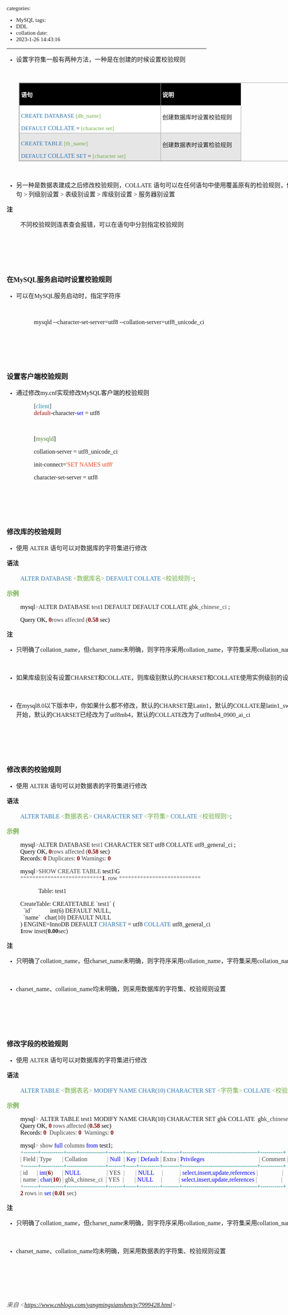 categories:
- MySQL
tags:
- DDL
- collation
date:
- 2023-1-26 14:43:16
---

<body lang=zh-CN style='font-family:Calibri;font-size:11.0pt'>
<!--StartFragment-->

<div style='direction:ltr;border-width:100%'>

<div style='direction:ltr;margin-top:0in;margin-left:0in;width:9.3597in'>

<div style='direction:ltr;margin-top:0in;margin-left:0in;width:9.3597in'>

<ul type=disc style='direction:ltr;unicode-bidi:embed;margin-top:0in;
 margin-bottom:0in'>
 <li style='margin-top:0;margin-bottom:0;vertical-align:middle'><span
     style='font-family:"Microsoft YaHei UI";font-size:12.0pt'>设置字符集一般有两种方法，一种是在创建的时候设置校验规则</span></li>
</ul>

<p style='margin-left:.375in;font-family:SimSun;font-size:12.0pt'>&nbsp;</p>

<div style='direction:ltr'>

<table border=1 cellpadding=0 cellspacing=0 valign=top style='direction:ltr;
 border-collapse:collapse;border-style:solid;border-color:#A3A3A3;border-width:
 1pt;margin-left:.3333in' title="" summary="">
 <tr>
  <td style='border-style:solid;border-color:#A3A3A3;border-width:1pt;
  background-color:black;vertical-align:top;width:3.8in;padding:2.0pt 3.0pt 2.0pt 3.0pt'>
  <p style='font-family:"Microsoft YaHei UI";font-size:11.5pt;
  color:white'><span style='font-weight:bold'>语句</span></p>
  </td>
  <td style='border-style:solid;border-color:#A3A3A3;border-width:1pt;
  background-color:black;vertical-align:top;width:2.1118in;padding:2.0pt 3.0pt 2.0pt 3.0pt'>
  <p style='font-family:"Microsoft YaHei UI";font-size:11.5pt;
  color:white'><span style='font-weight:bold'>说明</span></p>
  </td>
 </tr>
 <tr>
  <td style='border-style:solid;border-color:#A3A3A3;border-width:1pt;
  background-color:white;vertical-align:top;width:3.8in;padding:2.0pt 3.0pt 2.0pt 3.0pt'>
  <p style='font-family:"Comic Sans MS";font-size:11.5pt'><span
  style='color:#2E75B5' lang=en-US>CREATE DATABASE</span><span lang=zh-CN> </span><span
  style='color:#70AD47' lang=en-US>[</span><span style='color:#70AD47'
  lang=zh-CN>db_name</span><span style='color:#70AD47' lang=en-US>]</span><span
  lang=zh-CN> </span></p>
  <p style='margin:0in'><span style='font-family:"Comic Sans MS";font-size:
  11.5pt;color:#2E75B5' lang=en-US>DEFAULT</span><span style='font-family:"Comic Sans MS";
  font-size:11.5pt;color:#2E75B5' lang=zh-CN> </span><span style='font-family:
  "Comic Sans MS";font-size:12.0pt;color:#2E75B5' lang=zh-CN>COLLATE</span><span
  style='font-family:"Comic Sans MS";font-size:11.5pt;color:#2E75B5'
  lang=en-US> </span><span style='font-family:"Comic Sans MS";font-size:11.5pt'
  lang=zh-CN>=</span><span style='font-family:"Comic Sans MS";font-size:11.5pt'
  lang=en-US> </span><span style='font-family:"Comic Sans MS";font-size:11.5pt;
  color:#70AD47' lang=en-US>[</span><span style='font-family:"Comic Sans MS";
  font-size:11.5pt;color:#70AD47' lang=zh-CN>character</span><span
  style='font-family:"Microsoft YaHei UI";font-size:11.5pt;color:#70AD47'
  lang=zh-CN>&nbsp;</span><span style='font-family:"Comic Sans MS";font-size:
  11.5pt;color:#70AD47' lang=en-US>set]</span></p>
  </td>
  <td style='border-style:solid;border-color:#A3A3A3;border-width:1pt;
  background-color:white;vertical-align:top;width:2.1118in;padding:2.0pt 3.0pt 2.0pt 3.0pt'>
  <p style='font-family:"Microsoft YaHei UI";font-size:11.5pt'>创建数据库时设置校验规则</p>
  </td>
 </tr>
 <tr>
  <td style='border-style:solid;border-color:#A3A3A3;border-width:1pt;
  background-color:#E7E6E6;vertical-align:top;width:3.8in;padding:2.0pt 3.0pt 2.0pt 3.0pt'>
  <p style='font-family:"Comic Sans MS";font-size:11.5pt'><span
  style='color:#2E75B5' lang=en-US>CREATE TABLE</span><span lang=zh-CN> </span><span
  style='color:#70AD47' lang=en-US>[t</span><span style='color:#70AD47'
  lang=zh-CN>b_name</span><span style='color:#70AD47' lang=en-US>]</span><span
  lang=zh-CN> </span></p>
  <p style='margin:0in'><span style='font-family:"Comic Sans MS";font-size:
  11.5pt;color:#2E75B5' lang=en-US>DEFAULT</span><span style='font-family:"Comic Sans MS";
  font-size:11.5pt;color:#2E75B5' lang=zh-CN> </span><span style='font-family:
  "Comic Sans MS";font-size:12.0pt;color:#2E75B5' lang=zh-CN>COLLATE</span><span
  style='font-family:"Comic Sans MS";font-size:11.5pt;color:#2E75B5'
  lang=en-US> SET </span><span style='font-family:"Comic Sans MS";font-size:
  11.5pt' lang=zh-CN>=</span><span style='font-family:"Comic Sans MS";
  font-size:11.5pt' lang=en-US> </span><span style='font-family:"Comic Sans MS";
  font-size:11.5pt;color:#70AD47' lang=en-US>[</span><span style='font-family:
  "Comic Sans MS";font-size:11.5pt;color:#70AD47' lang=zh-CN>character</span><span
  style='font-family:"Microsoft YaHei UI";font-size:11.5pt;color:#70AD47'
  lang=zh-CN>&nbsp;</span><span style='font-family:"Comic Sans MS";font-size:
  11.5pt;color:#70AD47' lang=en-US>set]</span></p>
  </td>
  <td style='border-style:solid;border-color:#A3A3A3;border-width:1pt;
  background-color:#E7E6E6;vertical-align:top;width:2.1118in;padding:2.0pt 3.0pt 2.0pt 3.0pt'>
  <p style='font-family:"Microsoft YaHei UI";font-size:11.5pt'>创建数据表时设置检验规则</p>
  </td>
 </tr>
</table>

</div>

<p style='margin-left:.375in;font-family:SimSun;font-size:12.0pt'
lang=en-US>&nbsp;</p>

<ul type=disc style='direction:ltr;unicode-bidi:embed;margin-top:0in;
 margin-bottom:0in'>
 <li style='margin-top:0;margin-bottom:0;vertical-align:middle'><span
     style='font-family:"Microsoft YaHei UI";font-size:12.0pt' lang=zh-CN>另一种是数据表建成之后修改校验规则，</span><span
     style='font-family:"Comic Sans MS";font-size:12.0pt' lang=en-US>C</span><span
     style='font-family:"Comic Sans MS";font-size:12.0pt' lang=zh-CN>OLLATE</span><span
     style='font-family:"Comic Sans MS";font-size:12.0pt' lang=en-US> </span><span
     style='font-family:"Microsoft YaHei UI";font-size:12.0pt' lang=zh-CN>语句可以在任何语句中使用覆盖原有的检验规则，优先级顺序是</span><span
     style='font-family:"Comic Sans MS";font-size:12.0pt' lang=zh-CN> SQL</span><span
     style='font-family:"Microsoft YaHei UI";font-size:12.0pt' lang=zh-CN>语句</span><span
     style='font-family:"Comic Sans MS";font-size:12.0pt' lang=zh-CN> &gt; </span><span
     style='font-family:"Microsoft YaHei UI";font-size:12.0pt' lang=zh-CN>列级别设置</span><span
     style='font-family:"Comic Sans MS";font-size:12.0pt' lang=zh-CN> &gt; </span><span
     style='font-family:"Microsoft YaHei UI";font-size:12.0pt' lang=zh-CN>表级别设置</span><span
     style='font-family:"Comic Sans MS";font-size:12.0pt' lang=zh-CN> &gt; </span><span
     style='font-family:"Microsoft YaHei UI";font-size:12.0pt' lang=zh-CN>库级别设置</span><span
     style='font-family:"Comic Sans MS";font-size:12.0pt' lang=zh-CN> &gt; </span><span
     style='font-family:"Microsoft YaHei UI";font-size:12.0pt' lang=zh-CN>服务器别设置</span></li>
</ul>

<p style='font-family:"Microsoft YaHei UI";font-size:12.0pt'><span
style='font-weight:bold'>注</span></p>

<p style='margin-left:.375in;font-family:"Microsoft YaHei UI";
font-size:12.0pt'>不同校验规则连表查会报错，可以在语句中分别指定校验规则</p>

<p style='margin-left:.375in;font-family:"Microsoft YaHei UI";
font-size:12.0pt'>&nbsp;</p>

<p style='font-family:"Comic Sans MS";font-size:12.0pt'>&nbsp;</p>

<p style='font-family:"Comic Sans MS";font-size:12.0pt'>&nbsp;</p>

<p style='font-size:13.5pt'><span style='font-weight:bold;
font-family:"Microsoft YaHei UI"'>在</span><span style='font-weight:bold;
font-family:"Comic Sans MS"'>MySQL</span><span style='font-weight:bold;
font-family:"Microsoft YaHei UI"'>服务启动时设置校验规则</span></p>

<ul type=disc style='direction:ltr;unicode-bidi:embed;margin-top:0in;
 margin-bottom:0in'>
 <li style='margin-top:0;margin-bottom:0;vertical-align:middle'><span
     style='font-family:"Microsoft YaHei UI";font-size:12.0pt'>可以在</span><span
     style='font-family:"Comic Sans MS";font-size:12.0pt'>MySQL</span><span
     style='font-family:"Microsoft YaHei UI";font-size:12.0pt'>服务启动时，指定字符序</span></li>
</ul>

<p style='margin-left:.75in;font-family:"Comic Sans MS";font-size:
12.0pt'>&nbsp;</p>

<p style='margin-left:.75in;font-family:"Comic Sans MS";font-size:
12.0pt'><span lang=zh-CN>mysqld --character-set-server=utf8</span><span
lang=en-US> </span><span lang=zh-CN>--collation-server=utf8_unicode_ci</span></p>

<p style='margin-left:.375in;font-family:"Comic Sans MS";font-size:
12.0pt'>&nbsp;</p>

<p style='font-family:"Comic Sans MS";font-size:12.0pt'>&nbsp;</p>

<p style='font-family:"Comic Sans MS";font-size:12.0pt'>&nbsp;</p>

<p style='font-family:"Microsoft YaHei UI";font-size:13.5pt'><span
style='font-weight:bold'>设置客户端校验规则</span></p>

<ul type=disc style='direction:ltr;unicode-bidi:embed;margin-top:0in;
 margin-bottom:0in'>
 <li style='margin-top:0;margin-bottom:0;vertical-align:middle'><span
     style='font-family:"Microsoft YaHei UI";font-size:12.0pt;color:#111111'>通过修改</span><span
     style='font-family:"Comic Sans MS";font-size:12.0pt;color:#111111'>my.cnf</span><span
     style='font-family:"Microsoft YaHei UI";font-size:12.0pt;color:#111111'>实现修改</span><span
     style='font-family:"Comic Sans MS";font-size:12.0pt;color:#111111'>MySQL</span><span
     style='font-family:"Microsoft YaHei UI";font-size:12.0pt;color:#111111'>客户端的校验规则</span></li>
</ul>

<p style='margin-left:.75in;font-family:"Comic Sans MS";font-size:
12.0pt'><span style='color:#444444' lang=zh-CN>[</span><span style='color:#2B91AF'
lang=zh-CN>client</span><span style='color:#444444' lang=zh-CN>]<br>
</span><span style='color:#A31515' lang=zh-CN>default</span><span lang=zh-CN>-character-</span><span
style='color:blue' lang=zh-CN>set</span><span style='color:blue' lang=en-US> </span><span
lang=zh-CN>=</span><span lang=en-US> </span><span lang=zh-CN>utf8</span></p>

<p style='margin-left:.75in;font-family:"Comic Sans MS";font-size:
12.0pt'>&nbsp;</p>

<p style='margin-left:.75in;font-family:"Comic Sans MS";font-size:
12.0pt'>[<span style='color:#538135'>mysqld</span>]</p>

<p style='margin-left:.75in;font-family:"Comic Sans MS";font-size:
12.0pt'>collation-server = utf8_unicode_ci</p>

<p style='margin-left:.75in;font-family:"Comic Sans MS";font-size:
12.0pt'>init-connect=<span style='color:#E84C22'>'SET NAMES utf8'</span></p>

<p style='margin-left:.75in;font-family:"Comic Sans MS";font-size:
12.0pt'>character-set-server = utf8</p>

<p style='margin-left:.75in;font-family:"Comic Sans MS";font-size:
12.0pt;color:#444444'>&nbsp;</p>

<p style='margin-left:.375in;font-family:"Comic Sans MS";font-size:
12.0pt'>&nbsp;</p>

<p style='margin-left:.375in;font-family:"Comic Sans MS";font-size:
12.0pt'>&nbsp;</p>

<p style='font-family:"Microsoft YaHei UI";font-size:13.5pt'><span
style='font-weight:bold'>修改库的校验规则</span></p>

<ul type=disc style='direction:ltr;unicode-bidi:embed;margin-top:0in;
 margin-bottom:0in'>
 <li style='margin-top:0;margin-bottom:0;vertical-align:middle'><span
     style='font-family:"Microsoft YaHei UI";font-size:12.0pt' lang=zh-CN>使用</span><span
     style='font-family:"Comic Sans MS";font-size:12.0pt' lang=en-US> ALTER </span><span
     style='font-family:"Microsoft YaHei UI";font-size:12.0pt' lang=zh-CN>语句可以对数据库的字符集进行修改</span></li>
</ul>

<p style='font-family:"Microsoft YaHei UI";font-size:12.0pt'><span
style='font-weight:bold'>语法</span></p>

<p style='margin-left:.375in;font-size:12.0pt'><span
style='font-family:"Comic Sans MS";color:#2E75B5' lang=en-US>ALTER DATABASE</span><span
style='font-family:"Comic Sans MS";color:#70AD47' lang=zh-CN> </span><span
style='font-family:"Comic Sans MS";color:#70AD47' lang=en-US>&lt;</span><span
style='font-family:"Microsoft YaHei UI";color:#70AD47' lang=zh-CN>数据库名</span><span
style='font-family:"Comic Sans MS";color:#70AD47' lang=en-US>&gt;</span><span
style='font-family:"Comic Sans MS"' lang=zh-CN> </span><span style='font-family:
"Comic Sans MS";color:#2E75B5' lang=en-US>DEFAULT</span><span style='font-family:
"Comic Sans MS";color:#2E75B5' lang=zh-CN> COLLATE </span><span
style='font-family:"Comic Sans MS";color:#70AD47' lang=en-US>&lt;</span><span
style='font-family:"Microsoft YaHei UI";color:#70AD47' lang=zh-CN>校验规则</span><span
style='font-family:"Comic Sans MS";color:#70AD47' lang=en-US>&gt;</span><span
style='font-family:"Comic Sans MS"' lang=zh-CN>;</span></p>

<p style='font-family:"Microsoft YaHei UI";font-size:12.0pt;
color:#70AD47'><span style='font-weight:bold'>示例</span></p>

<p style='margin-left:.375in;font-family:"Comic Sans MS";font-size:
12.0pt'><span style='color:black' lang=zh-CN>mysql</span><span
style='color:gray' lang=zh-CN>&gt;</span><span lang=en-US>ALTER DATABASE </span><span
lang=zh-CN>t</span><span style='color:#444444' lang=zh-CN>es</span><span
lang=zh-CN>t1 </span><span lang=en-US>DEFAULT</span><span lang=zh-CN> </span><span
lang=en-US>DEFAULT</span><span lang=zh-CN> COLLATE gbk</span><span
style='color:#444444' lang=zh-CN>_chinese_ci</span><span style='color:#444444'
lang=en-US> </span><span style='color:black' lang=zh-CN>;</span></p>

<p style='margin-left:.375in;font-family:"Comic Sans MS";font-size:
12.0pt'><span style='color:black'>Query OK, </span><span style='font-weight:
bold;color:maroon'>0</span><span style='color:#444444'>rows affected (</span><span
style='font-weight:bold;color:maroon'>0.58</span><span style='color:black'>
sec)</span></p>

<p style='font-family:"Microsoft YaHei UI";font-size:12.0pt'><span
style='font-weight:bold'>注</span></p>

<ul type=disc style='direction:ltr;unicode-bidi:embed;margin-top:0in;
 margin-bottom:0in'>
 <li style='margin-top:0;margin-bottom:0;vertical-align:middle'><span
     style='font-family:"Microsoft YaHei UI";font-size:12.0pt'>只明确了</span><span
     style='font-family:"Comic Sans MS";font-size:12.0pt'>collation_name</span><span
     style='font-family:"Microsoft YaHei UI";font-size:12.0pt'>，但</span><span
     style='font-family:"Comic Sans MS";font-size:12.0pt'>charset_name</span><span
     style='font-family:"Microsoft YaHei UI";font-size:12.0pt'>未明确，则字符序采用</span><span
     style='font-family:"Comic Sans MS";font-size:12.0pt'>collation_name</span><span
     style='font-family:"Microsoft YaHei UI";font-size:12.0pt'>，字符集采用</span><span
     style='font-family:"Comic Sans MS";font-size:12.0pt'>collation_name</span><span
     style='font-family:"Microsoft YaHei UI";font-size:12.0pt'>关联的字符集。</span></li>
</ul>

<p style='font-family:"Microsoft YaHei";font-size:12.0pt'>&nbsp;</p>

<ul type=disc style='direction:ltr;unicode-bidi:embed;margin-top:0in;
 margin-bottom:0in'>
 <li style='margin-top:0;margin-bottom:0;vertical-align:middle'><span
     style='font-family:"Microsoft YaHei UI";font-size:12.0pt'>如果库级别没有设置</span><span
     style='font-family:"Comic Sans MS";font-size:12.0pt'>CHARSET</span><span
     style='font-family:"Microsoft YaHei UI";font-size:12.0pt'>和</span><span
     style='font-family:"Comic Sans MS";font-size:12.0pt'>COLLATE</span><span
     style='font-family:"Microsoft YaHei UI";font-size:12.0pt'>，则库级别默认的</span><span
     style='font-family:"Comic Sans MS";font-size:12.0pt'>CHARSET</span><span
     style='font-family:"Microsoft YaHei UI";font-size:12.0pt'>和</span><span
     style='font-family:"Comic Sans MS";font-size:12.0pt'>COLLATE</span><span
     style='font-family:"Microsoft YaHei UI";font-size:12.0pt'>使用实例级别的设置。</span></li>
</ul>

<p style='margin-left:.375in;font-family:"Microsoft YaHei UI";
font-size:12.0pt'>&nbsp;</p>

<ul type=disc style='direction:ltr;unicode-bidi:embed;margin-top:0in;
 margin-bottom:0in'>
 <li style='margin-top:0;margin-bottom:0;vertical-align:middle'><span
     style='font-family:"Microsoft YaHei UI";font-size:12.0pt'>在</span><span
     style='font-family:"Comic Sans MS";font-size:12.0pt'>mysql8.0</span><span
     style='font-family:"Microsoft YaHei UI";font-size:12.0pt'>以下版本中，你如果什么都不修改，默认的</span><span
     style='font-family:"Comic Sans MS";font-size:12.0pt'>CHARSET</span><span
     style='font-family:"Microsoft YaHei UI";font-size:12.0pt'>是</span><span
     style='font-family:"Comic Sans MS";font-size:12.0pt'>Latin1</span><span
     style='font-family:"Microsoft YaHei UI";font-size:12.0pt'>，默认的</span><span
     style='font-family:"Comic Sans MS";font-size:12.0pt'>COLLATE</span><span
     style='font-family:"Microsoft YaHei UI";font-size:12.0pt'>是</span><span
     style='font-family:"Comic Sans MS";font-size:12.0pt'>latin1_swedish_ci</span><span
     style='font-family:"Microsoft YaHei UI";font-size:12.0pt'>。从</span><span
     style='font-family:"Comic Sans MS";font-size:12.0pt'>mysql8.0</span><span
     style='font-family:"Microsoft YaHei UI";font-size:12.0pt'>开始，默认的</span><span
     style='font-family:"Comic Sans MS";font-size:12.0pt'>CHARSET</span><span
     style='font-family:"Microsoft YaHei UI";font-size:12.0pt'>已经改为了</span><span
     style='font-family:"Comic Sans MS";font-size:12.0pt'>utf8mb4</span><span
     style='font-family:"Microsoft YaHei UI";font-size:12.0pt'>，默认的</span><span
     style='font-family:"Comic Sans MS";font-size:12.0pt'>COLLATE</span><span
     style='font-family:"Microsoft YaHei UI";font-size:12.0pt'>改为了</span><span
     style='font-family:"Comic Sans MS";font-size:12.0pt'>utf8mb4_0900_ai_ci</span></li>
</ul>

<p style='margin-left:.375in;font-family:"Comic Sans MS";font-size:
12.0pt;color:black'>&nbsp;</p>

<p style='font-family:"Comic Sans MS";font-size:12.0pt;color:black'>&nbsp;</p>

<p style='font-family:"Comic Sans MS";font-size:12.0pt'>&nbsp;</p>

<p style='font-family:"Microsoft YaHei UI";font-size:13.5pt'><span
style='font-weight:bold'>修改表的校验规则</span></p>

<ul type=disc style='direction:ltr;unicode-bidi:embed;margin-top:0in;
 margin-bottom:0in'>
 <li style='margin-top:0;margin-bottom:0;vertical-align:middle'><span
     style='font-family:"Microsoft YaHei UI";font-size:12.0pt' lang=zh-CN>使用</span><span
     style='font-family:"Comic Sans MS";font-size:12.0pt' lang=en-US> ALTER </span><span
     style='font-family:"Microsoft YaHei UI";font-size:12.0pt' lang=zh-CN>语句可以对数据表的字符集进行修改</span></li>
</ul>

<p style='font-family:"Microsoft YaHei UI";font-size:12.0pt'><span
style='font-weight:bold'>语法</span></p>

<p style='margin-left:.375in;font-size:12.0pt'><span
style='font-family:"Comic Sans MS";color:#2E75B5' lang=en-US>ALTER TABLE</span><span
style='font-family:"Comic Sans MS";color:#70AD47' lang=zh-CN> </span><span
style='font-family:"Comic Sans MS";color:#70AD47' lang=en-US>&lt;</span><span
style='font-family:"Microsoft YaHei UI";color:#70AD47' lang=zh-CN>数据表名</span><span
style='font-family:"Comic Sans MS";color:#70AD47' lang=en-US>&gt;</span><span
style='font-family:"Comic Sans MS";color:#2E75B5' lang=zh-CN> </span><span
style='font-family:"Comic Sans MS";color:#2E75B5' lang=en-US>CHARACTER SET </span><span
style='font-family:"Comic Sans MS";color:#70AD47' lang=en-US>&lt;</span><span
style='font-family:"Microsoft YaHei UI";color:#70AD47' lang=zh-CN>字符集</span><span
style='font-family:"Comic Sans MS";color:#70AD47' lang=en-US>&gt; </span><span
style='font-family:"Comic Sans MS";color:#2E75B5' lang=zh-CN>COLLATE</span><span
style='font-family:"Comic Sans MS";color:#2E75B5' lang=en-US> </span><span
style='font-family:"Comic Sans MS";color:#70AD47' lang=en-US>&lt;</span><span
style='font-family:"Microsoft YaHei UI";color:#70AD47' lang=zh-CN>校验规则</span><span
style='font-family:"Comic Sans MS";color:#70AD47' lang=en-US>&gt;</span><span
style='font-family:"Comic Sans MS"' lang=zh-CN>;</span></p>

<p style='font-family:"Microsoft YaHei UI";font-size:12.0pt;
color:#70AD47'><span style='font-weight:bold'>示例</span></p>

<p style='margin-left:.375in;font-family:"Comic Sans MS";font-size:
12.0pt'><span style='color:black' lang=zh-CN>mysql</span><span
style='color:gray' lang=zh-CN>&gt;</span><span lang=en-US>ALTER DATABASE </span><span
lang=zh-CN>t</span><span style='color:#444444' lang=zh-CN>est1 </span><span
lang=en-US>CHARACTER SET </span><span lang=zh-CN>utf8</span><span lang=en-US> </span><span
lang=zh-CN>COLLATE utf8_general_ci</span><span style='color:#444444'
lang=en-US> </span><span style='color:black' lang=zh-CN>;<br>
Query OK, </span><span style='font-weight:bold;color:maroon' lang=zh-CN>0</span><span
style='color:#444444' lang=zh-CN>rows affected (</span><span style='font-weight:
bold;color:maroon' lang=zh-CN>0.58</span><span style='color:black' lang=zh-CN>
sec)<br>
Records: </span><span style='font-weight:bold;color:maroon' lang=zh-CN>0</span><span
style='font-weight:bold;color:maroon' lang=en-US> </span><span
style='color:#444444' lang=zh-CN>Duplicates: </span><span style='font-weight:
bold;color:maroon' lang=zh-CN>0</span><span style='font-weight:bold;color:maroon'
lang=en-US> </span><span style='color:#444444' lang=zh-CN>Warnings: </span><span
style='font-weight:bold;color:maroon' lang=zh-CN>0</span></p>

<p style='margin-left:.375in;font-family:"Comic Sans MS";font-size:
12.0pt'><span style='color:black' lang=zh-CN>mysql</span><span
style='color:gray' lang=zh-CN>&gt;</span><span style='color:#444444'
lang=en-US>SHOW CREATE TABLE</span><span style='color:black' lang=zh-CN>
test1\G<br>
</span><span style='color:gray' lang=zh-CN>***************************</span><span
style='font-weight:bold;color:maroon' lang=zh-CN>1</span><span
style='color:#444444' lang=zh-CN>. row </span><span style='color:gray'
lang=zh-CN>***************************</span></p>

<p style='margin-left:.75in;font-family:"Comic Sans MS";font-size:
12.0pt'><span lang=en-US><span style='mso-spacerun:yes'>   </span></span><span
lang=zh-CN>Table: test1</span></p>

<p style='margin-left:.375in;font-family:"Comic Sans MS";font-size:
12.0pt'><span lang=zh-CN>CreateTable: CREATETABLE `test1` (<br>
<span style='mso-spacerun:yes'>  </span>`id` </span><span lang=en-US><span
style='mso-spacerun:yes'>           </span></span><span lang=zh-CN>int(6)
DEFAULT</span><span lang=en-US> </span><span lang=zh-CN>NULL,<br>
<span style='mso-spacerun:yes'>  </span>`name`</span><span lang=en-US><span
style='mso-spacerun:yes'>  </span></span><span lang=zh-CN><span
style='mso-spacerun:yes'> </span>char(10) DEFAULT</span><span lang=en-US> </span><span
lang=zh-CN>NULL<br>
) ENGINE=InnoDB DEFAULT</span><span lang=en-US> </span><span style='color:#2E75B5'
lang=zh-CN>CHARSET</span><span lang=en-US> </span><span lang=zh-CN>=</span><span
lang=en-US> </span><span lang=zh-CN>utf8 </span><span style='color:#2E75B5'
lang=zh-CN>COLLATE</span><span lang=zh-CN> utf8_general_ci<br>
</span><span style='font-weight:bold' lang=zh-CN>1</span><span lang=zh-CN>row inset(</span><span
style='font-weight:bold' lang=zh-CN>0.00</span><span lang=zh-CN>sec)</span></p>

<p style='font-family:"Microsoft YaHei UI";font-size:12.0pt'><span
style='font-weight:bold'>注</span></p>

<ul type=disc style='direction:ltr;unicode-bidi:embed;margin-top:0in;
 margin-bottom:0in'>
 <li style='margin-top:0;margin-bottom:0;vertical-align:middle'><span
     style='font-family:"Microsoft YaHei UI";font-size:12.0pt'>只明确了</span><span
     style='font-family:"Comic Sans MS";font-size:12.0pt'>collation_name</span><span
     style='font-family:"Microsoft YaHei UI";font-size:12.0pt'>，但</span><span
     style='font-family:"Comic Sans MS";font-size:12.0pt'>charset_name</span><span
     style='font-family:"Microsoft YaHei UI";font-size:12.0pt'>未明确，则字符序采用</span><span
     style='font-family:"Comic Sans MS";font-size:12.0pt'>collation_name</span><span
     style='font-family:"Microsoft YaHei UI";font-size:12.0pt'>，字符集采用</span><span
     style='font-family:"Comic Sans MS";font-size:12.0pt'>collation_name</span><span
     style='font-family:"Microsoft YaHei UI";font-size:12.0pt'>关联的字符集。</span></li>
</ul>

<p style='font-family:"Microsoft YaHei";font-size:12.0pt'>&nbsp;</p>

<ul type=disc style='direction:ltr;unicode-bidi:embed;margin-top:0in;
 margin-bottom:0in'>
 <li style='margin-top:0;margin-bottom:0;vertical-align:middle'><span
     style='font-family:"Comic Sans MS";font-size:12.0pt'>charset_name</span><span
     style='font-family:"Microsoft YaHei";font-size:12.0pt'>、</span><span
     style='font-family:"Comic Sans MS";font-size:12.0pt'>collation_name</span><span
     style='font-family:"Microsoft YaHei";font-size:12.0pt'>均未明确，则采用数据库的字符集、校验规则设置</span></li>
</ul>

<p style='font-family:"Microsoft YaHei UI";font-size:12.0pt;
color:#70AD47'>&nbsp;</p>

<p style='margin-left:.375in;font-family:"Microsoft YaHei UI";
font-size:12.0pt;color:#70AD47'>&nbsp;</p>

<p style='font-family:"Comic Sans MS";font-size:12.0pt'>&nbsp;</p>

<p style='font-family:"Microsoft YaHei UI";font-size:13.5pt'><span
style='font-weight:bold'>修改字段的校验规则</span></p>

<ul type=disc style='direction:ltr;unicode-bidi:embed;margin-top:0in;
 margin-bottom:0in'>
 <li style='margin-top:0;margin-bottom:0;vertical-align:middle'><span
     style='font-family:"Microsoft YaHei UI";font-size:12.0pt' lang=zh-CN>使用</span><span
     style='font-family:"Comic Sans MS";font-size:12.0pt' lang=en-US> ALTER </span><span
     style='font-family:"Microsoft YaHei UI";font-size:12.0pt' lang=zh-CN>语句可以对数据库的字符集进行修改</span></li>
</ul>

<p style='font-family:"Microsoft YaHei UI";font-size:12.0pt'><span
style='font-weight:bold'>语法</span></p>

<p style='margin-left:.375in;font-size:12.0pt'><span
style='font-family:"Comic Sans MS";color:#2E75B5' lang=en-US>ALTER TABLE </span><span
style='font-family:"Comic Sans MS";color:#70AD47' lang=en-US>&lt;</span><span
style='font-family:"Microsoft YaHei UI";color:#70AD47' lang=zh-CN>数据表名</span><span
style='font-family:"Comic Sans MS";color:#70AD47' lang=en-US>&gt;</span><span
style='font-family:"Comic Sans MS"' lang=zh-CN> </span><span style='font-family:
"Comic Sans MS";color:#2E75B5' lang=en-US>MODIFY</span><span style='font-family:
"Comic Sans MS";color:#2E75B5' lang=zh-CN> </span><span style='font-family:
"Comic Sans MS";color:#2E75B5' lang=en-US>NAME CHAR(10) CHARACTER SET</span><span
style='font-family:"Comic Sans MS"' lang=zh-CN> </span><span style='font-family:
"Comic Sans MS";color:#70AD47' lang=en-US>&lt;</span><span style='font-family:
"Microsoft YaHei UI";color:#70AD47' lang=zh-CN>字符集</span><span
style='font-family:"Comic Sans MS";color:#70AD47' lang=en-US>&gt; </span><span
style='font-family:"Comic Sans MS";color:#2E75B5' lang=zh-CN>COLLATE</span><span
style='font-family:"Comic Sans MS";color:#2E75B5' lang=en-US> </span><span
style='font-family:"Comic Sans MS";color:#70AD47' lang=en-US>&lt;</span><span
style='font-family:"Microsoft YaHei UI";color:#70AD47' lang=zh-CN>校验规则</span><span
style='font-family:"Comic Sans MS";color:#70AD47' lang=en-US>&gt;</span><span
style='font-family:"Comic Sans MS"' lang=zh-CN>;</span></p>

<p style='font-family:"Microsoft YaHei UI";font-size:12.0pt;
color:#70AD47'><span style='font-weight:bold'>示例</span></p>

<p style='margin-left:.375in;font-family:"Comic Sans MS";font-size:
12.0pt'><span style='color:black' lang=zh-CN>mysql</span><span
style='color:gray' lang=zh-CN>&gt; </span><span lang=en-US>ALTER TABLE</span><span
lang=zh-CN> test1 </span><span lang=en-US>MODIFY</span><span lang=zh-CN> </span><span
lang=en-US>NAME CHAR(10) CHARACTER SET</span><span lang=zh-CN> gbk</span><span
lang=en-US> </span><span lang=zh-CN>COLLATE</span><span lang=en-US> </span><span
lang=zh-CN><span style='mso-spacerun:yes'> </span>gb</span><span
style='color:#444444' lang=zh-CN>k_chinese_ci</span><span style='color:black'
lang=zh-CN>;<br>
Query OK, </span><span style='font-weight:bold;color:maroon' lang=zh-CN>0</span><span
style='color:#444444' lang=zh-CN> rows affected (</span><span style='font-weight:
bold;color:maroon' lang=zh-CN>0.58</span><span style='color:black' lang=zh-CN>
sec)<br>
Records: </span><span style='font-weight:bold;color:maroon' lang=zh-CN>0</span><span
style='color:#444444' lang=zh-CN><span style='mso-spacerun:yes'> 
</span>Duplicates: </span><span style='font-weight:bold;color:maroon'
lang=zh-CN>0</span><span style='color:#444444' lang=zh-CN><span
style='mso-spacerun:yes'>  </span>Warnings: </span><span style='font-weight:
bold;color:maroon' lang=zh-CN>0</span></p>

<p style='margin-left:.375in;font-family:"Comic Sans MS";font-size:
12.0pt'><span style='color:black' lang=zh-CN>mysql</span><span
style='color:gray' lang=zh-CN>&gt;</span><span style='color:#444444'
lang=zh-CN> show </span><span style='color:blue' lang=zh-CN>full</span><span
style='color:#444444' lang=zh-CN> columns </span><span style='color:blue'
lang=zh-CN>from</span><span style='color:black' lang=zh-CN> test1;<br>
</span><span style='color:gray' lang=zh-CN>+</span><span style='color:teal'
lang=zh-CN>-------+-----------+-------------------+-------+-----+----------+--------+-------------------------------------+-----------+</span><span
style='color:#444444' lang=zh-CN><br>
</span><span style='color:gray' lang=zh-CN>|</span><span style='color:#444444'
lang=zh-CN> Field </span><span style='color:gray' lang=zh-CN>|</span><span
style='color:#444444' lang=zh-CN> Type<span style='mso-spacerun:yes'>   
</span></span><span style='color:#444444' lang=en-US><span
style='mso-spacerun:yes'>  </span></span><span style='color:#444444'
lang=zh-CN><span style='mso-spacerun:yes'> </span></span><span
style='color:gray' lang=zh-CN>|</span><span style='color:#444444' lang=zh-CN>
Collation<span style='mso-spacerun:yes'>     </span></span><span
style='color:#444444' lang=en-US><span style='mso-spacerun:yes'>       </span></span><span
style='color:#444444' lang=zh-CN><span style='mso-spacerun:yes'> </span></span><span
style='color:gray' lang=zh-CN>| </span><span style='color:blue' lang=zh-CN>Null</span><span
style='color:blue' lang=en-US> </span><span style='color:#444444' lang=zh-CN><span
style='mso-spacerun:yes'> </span></span><span style='color:gray' lang=zh-CN>| </span><span
style='color:blue' lang=zh-CN>Key </span><span style='color:gray' lang=zh-CN>| </span><span
style='color:blue' lang=zh-CN>Default </span><span style='color:gray'
lang=zh-CN>|</span><span style='color:#444444' lang=zh-CN> Extra </span><span
style='color:gray' lang=zh-CN>| </span><span style='color:blue' lang=zh-CN>Privileges</span><span
style='color:#444444' lang=zh-CN><span style='mso-spacerun:yes'>               
</span></span><span style='color:#444444' lang=en-US><span
style='mso-spacerun:yes'>         </span></span><span style='color:#444444'
lang=zh-CN><span style='mso-spacerun:yes'>   </span></span><span
style='color:#444444' lang=en-US><span style='mso-spacerun:yes'>     </span></span><span
style='color:#444444' lang=zh-CN><span style='mso-spacerun:yes'>   </span></span><span
style='color:gray' lang=zh-CN>|</span><span style='color:#444444' lang=zh-CN>
Comment </span><span style='color:gray' lang=zh-CN>|</span><span
style='color:#444444' lang=zh-CN><br>
</span><span style='color:gray' lang=zh-CN>+</span><span style='color:teal'
lang=zh-CN>-------+-----------+-------------------+-------+-----+----------+--------+-------------------------------------+-----------+</span><span
style='color:#444444' lang=zh-CN><br>
</span><span style='color:gray' lang=zh-CN>|</span><span style='color:#444444'
lang=zh-CN> id<span style='mso-spacerun:yes'>    </span></span><span
style='color:#444444' lang=en-US><span style='mso-spacerun:yes'>  </span></span><span
style='color:gray' lang=zh-CN>| </span><span style='color:blue' lang=zh-CN>int</span><span
style='color:#444444' lang=zh-CN>(</span><span style='font-weight:bold;
color:maroon' lang=zh-CN>6</span><span style='color:#444444' lang=zh-CN>)<span
style='mso-spacerun:yes'>  </span></span><span style='color:#444444'
lang=en-US><span style='mso-spacerun:yes'>   </span></span><span
style='color:#444444' lang=zh-CN><span style='mso-spacerun:yes'> </span></span><span
style='color:gray' lang=zh-CN>| </span><span style='color:blue' lang=zh-CN>NULL</span><span
style='color:#444444' lang=zh-CN><span style='mso-spacerun:yes'>        </span></span><span
style='color:#444444' lang=en-US><span style='mso-spacerun:yes'>     </span></span><span
style='color:#444444' lang=zh-CN><span style='mso-spacerun:yes'>  </span></span><span
style='color:#444444' lang=en-US><span style='mso-spacerun:yes'> </span></span><span
style='color:#444444' lang=zh-CN><span style='mso-spacerun:yes'> </span></span><span
style='color:gray' lang=zh-CN>|</span><span style='color:#444444' lang=zh-CN>
YES<span style='mso-spacerun:yes'>  </span></span><span style='color:gray'
lang=zh-CN>|</span><span style='color:#444444' lang=zh-CN><span
style='mso-spacerun:yes'>   </span></span><span style='color:#444444'
lang=en-US><span style='mso-spacerun:yes'>  </span></span><span
style='color:#444444' lang=zh-CN><span style='mso-spacerun:yes'>  </span></span><span
style='color:gray' lang=zh-CN>| </span><span style='color:blue' lang=zh-CN>NULL</span><span
style='color:#444444' lang=zh-CN><span style='mso-spacerun:yes'>   </span></span><span
style='color:#444444' lang=en-US><span style='mso-spacerun:yes'> </span></span><span
style='color:#444444' lang=zh-CN><span style='mso-spacerun:yes'> </span></span><span
style='color:gray' lang=zh-CN>|</span><span style='color:#444444' lang=zh-CN><span
style='mso-spacerun:yes'>   </span></span><span style='color:#444444'
lang=en-US><span style='mso-spacerun:yes'>   </span></span><span
style='color:#444444' lang=zh-CN><span style='mso-spacerun:yes'>  </span></span><span
style='color:#444444' lang=en-US><span style='mso-spacerun:yes'> </span></span><span
style='color:#444444' lang=zh-CN><span style='mso-spacerun:yes'>  </span></span><span
style='color:gray' lang=zh-CN>| </span><span style='color:blue' lang=zh-CN>select</span><span
style='color:#444444' lang=zh-CN>,</span><span style='color:blue' lang=zh-CN>insert</span><span
style='color:#444444' lang=zh-CN>,</span><span style='color:blue' lang=zh-CN>update</span><span
style='color:#444444' lang=zh-CN>,</span><span style='color:blue' lang=zh-CN>references
</span><span style='color:gray' lang=zh-CN>|</span><span style='color:#444444'
lang=zh-CN><span style='mso-spacerun:yes'>       </span></span><span
style='color:#444444' lang=en-US><span style='mso-spacerun:yes'>       </span></span><span
style='color:#444444' lang=zh-CN><span style='mso-spacerun:yes'>  </span></span><span
style='color:gray' lang=zh-CN>|</span><span style='color:#444444' lang=zh-CN><br>
</span><span style='color:gray' lang=zh-CN>|</span><span style='color:#444444'
lang=zh-CN> name </span><span style='color:gray' lang=zh-CN>| </span><span
style='color:blue' lang=zh-CN>char</span><span style='color:#444444'
lang=zh-CN>(</span><span style='font-weight:bold;color:maroon' lang=zh-CN>10</span><span
style='color:#444444' lang=zh-CN>) </span><span style='color:gray' lang=zh-CN>|</span><span
style='color:#444444' lang=zh-CN> gbk_chinese_ci</span><span style='color:#444444'
lang=en-US> </span><span style='color:#444444' lang=zh-CN><span
style='mso-spacerun:yes'> </span></span><span style='color:gray' lang=zh-CN>|</span><span
style='color:#444444' lang=zh-CN> YES<span style='mso-spacerun:yes'>  </span></span><span
style='color:gray' lang=zh-CN>|</span><span style='color:#444444' lang=zh-CN><span
style='mso-spacerun:yes'>    </span></span><span style='color:#444444'
lang=en-US><span style='mso-spacerun:yes'>  </span></span><span
style='color:#444444' lang=zh-CN><span style='mso-spacerun:yes'> </span></span><span
style='color:gray' lang=zh-CN>| </span><span style='color:blue' lang=zh-CN>NULL</span><span
style='color:#444444' lang=zh-CN><span style='mso-spacerun:yes'>   </span></span><span
style='color:#444444' lang=en-US><span style='mso-spacerun:yes'> </span></span><span
style='color:#444444' lang=zh-CN><span style='mso-spacerun:yes'> </span></span><span
style='color:gray' lang=zh-CN>|</span><span style='color:#444444' lang=zh-CN><span
style='mso-spacerun:yes'>      </span></span><span style='color:#444444'
lang=en-US><span style='mso-spacerun:yes'>   </span></span><span
style='color:#444444' lang=zh-CN><span style='mso-spacerun:yes'> </span></span><span
style='color:#444444' lang=en-US><span style='mso-spacerun:yes'> </span></span><span
style='color:gray' lang=zh-CN>| </span><span style='color:blue' lang=zh-CN>select</span><span
style='color:#444444' lang=zh-CN>,</span><span style='color:blue' lang=zh-CN>insert</span><span
style='color:#444444' lang=zh-CN>,</span><span style='color:blue' lang=zh-CN>update</span><span
style='color:#444444' lang=zh-CN>,</span><span style='color:blue' lang=zh-CN>references
</span><span style='color:gray' lang=zh-CN>|</span><span style='color:#444444'
lang=zh-CN><span style='mso-spacerun:yes'>         </span></span><span
style='color:#444444' lang=en-US><span style='mso-spacerun:yes'>       </span></span><span
style='color:gray' lang=zh-CN>|</span><span style='color:#444444' lang=zh-CN><br>
</span><span style='color:gray' lang=zh-CN>+</span><span style='color:teal'
lang=zh-CN>-------+-----------+-------------------+-------+-----+----------+--------+-------------------------------------+-----------+</span><span
style='color:#444444' lang=zh-CN><br>
</span><span style='font-weight:bold;color:maroon' lang=zh-CN>2</span><span
style='color:#444444' lang=zh-CN> rows </span><span style='color:gray'
lang=zh-CN>in </span><span style='color:blue' lang=zh-CN>set</span><span
style='color:#444444' lang=zh-CN> (</span><span style='font-weight:bold;
color:maroon' lang=zh-CN>0.01</span><span style='color:#444444' lang=zh-CN>
sec)</span></p>

<p style='font-family:"Microsoft YaHei UI";font-size:12.0pt'><span
style='font-weight:bold'>注</span></p>

<ul type=disc style='direction:ltr;unicode-bidi:embed;margin-top:0in;
 margin-bottom:0in'>
 <li style='margin-top:0;margin-bottom:0;vertical-align:middle'><span
     style='font-family:"Microsoft YaHei UI";font-size:12.0pt'>只明确了</span><span
     style='font-family:"Comic Sans MS";font-size:12.0pt'>collation_name</span><span
     style='font-family:"Microsoft YaHei UI";font-size:12.0pt'>，但</span><span
     style='font-family:"Comic Sans MS";font-size:12.0pt'>charset_name</span><span
     style='font-family:"Microsoft YaHei UI";font-size:12.0pt'>未明确，则字符序采用</span><span
     style='font-family:"Comic Sans MS";font-size:12.0pt'>collation_name</span><span
     style='font-family:"Microsoft YaHei UI";font-size:12.0pt'>，字符集采用</span><span
     style='font-family:"Comic Sans MS";font-size:12.0pt'>collation_name</span><span
     style='font-family:"Microsoft YaHei UI";font-size:12.0pt'>关联的字符集。</span></li>
</ul>

<p style='font-family:"Microsoft YaHei";font-size:12.0pt'>&nbsp;</p>

<ul type=disc style='direction:ltr;unicode-bidi:embed;margin-top:0in;
 margin-bottom:0in'>
 <li style='margin-top:0;margin-bottom:0;vertical-align:middle'><span
     style='font-family:"Comic Sans MS";font-size:12.0pt'>charset_name</span><span
     style='font-family:"Microsoft YaHei";font-size:12.0pt'>、</span><span
     style='font-family:"Comic Sans MS";font-size:12.0pt'>collation_name</span><span
     style='font-family:"Microsoft YaHei";font-size:12.0pt'>均未明确，则采用数据表的字符集、校验规则设置</span></li>
</ul>

<p style='font-family:"Comic Sans MS";font-size:12.0pt'>&nbsp;</p>

<p style='margin-left:.375in;font-family:"Comic Sans MS";font-size:
12.0pt'>&nbsp;</p>

<p style='margin-left:.375in;font-family:"Comic Sans MS";font-size:
12.0pt'>&nbsp;</p>

<p><cite style='font-size:12.0pt;color:#595959'><span
style='font-family:"Microsoft YaHei UI"'>来自</span><span style='font-family:
"Comic Sans MS"'> &lt;</span><a
href="https://www.cnblogs.com/yangmingxianshen/p/7999428.html"><span
style='font-family:"Comic Sans MS"'>https://www.cnblogs.com/yangmingxianshen/p/7999428.html</span></a><span
style='font-family:"Comic Sans MS"'>&gt; </span></cite></p>

</div>

</div>

</div>

<!--EndFragment-->
</body>